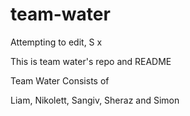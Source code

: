 # team-water

Attempting to edit, S x

This is team water's repo and README

Team Water Consists of

Liam, Nikolett, Sangiv, Sheraz and Simon

